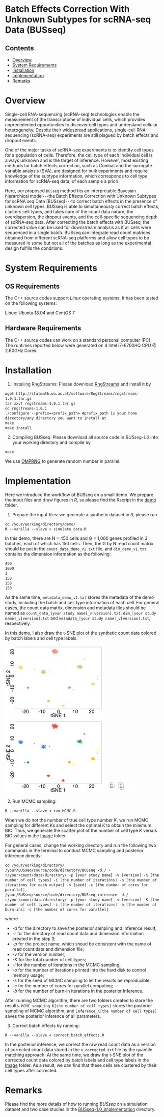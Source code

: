 # Batch Effects Correction With Unknown Subtypes for scRNA-seq Data (BUSseq)

## Contents

- [Overview](#overview)
- [System Requirements](#system-requirements)
- [Installation](#installation)
- [Implementation](#implementation)
- [Remarks](#remarks)

# Overview

Single-cell RNA-sequencing (scRNA-seq) technologies enable the measurement of the transcriptome of individual cells, which provides unprecedented opportunities to discover cell types and understand cellular heterogeneity. Despite their widespread applications, single-cell RNA-sequencing (scRNA-seq) experiments are still plagued by batch effects and dropout events.

One of the major tasks of scRNA-seq experiments is to identify cell types for a population of cells. Therefore, the cell type of each individual cell is always unknown and is the target of inference. However, most existing methods for batch effects correction, such as Combat and the surrogate variable analysis (SVA), are designed for bulk experiments and require knowledge of the subtype information, which corresponds to cell type information for scRNA-seq data, of each sample a priori.
  
Here, our proposed `BUSseq` method fits an interpretable Bayesian hierarchical model---the Batch Effects Correction with Unknown Subtypes for scRNA seq Data (BUSseq)---to correct batch effects in the presence of unknown cell types. BUSseq is able to simultaneously correct batch effects, clusters cell types, and takes care of the count data nature, the overdispersion, the dropout events, and the cell-specific sequencing depth of scRNA-seq data. After correcting the batch effects with BUSseq, the corrected value can be used for downstream analysis as if all cells were sequenced in a single batch. BUSseq can integrate read count matrices obtained from different scRNA-seq platforms and allow cell types to be measured in some but not all of the batches as long as the experimental design fulfills the conditions.

# System Requirements

## OS Requirements

The C++ source codes support *Linux* operating systems. It has been tested on the following systems:

Linux: Ubuntu 18.04 and CentOS 7

## Hardware Requirements

The C++ source codes can work on a standard personal computer (PC). The runtimes reported below were generated on 4 Intel i7-6700HQ CPU @ 2.60GHz Cores.

# Installation

1. Installing RngStreams: Please download [RngStreams](http://statmath.wu.ac.at/software/RngStreams/) and install it by
```
wget http://statmath.wu.ac.at/software/RngStreams/rngstreams-1.0.1.tar.gz
tar zxvf rngstreams-1.0.1.tar.gz
cd rngstreams-1.0.1
./configure --prefix=<prefix_path> #prefix_path is your home directory/any directory you want to install at
make
make install
```
2. Compiling BUSseq: Please download all source code in *BUSseq-1.0* into your working directory and compile by
```
make
```
We use [OMPRNG](https://homepage.divms.uiowa.edu/~mbognar/omprng/) to generate random number in parallel.


# Implementation

Here we introduce the workflow of BUSseq on a small demo. We prepare the input files and draw figures in *R*, so please find the Rscript in the [demo](demo) folder.
 
1. Prepare the input files: we generate a synthetic dataset in *R*, please run
```
cd /your/working/directory/demo/
R --vanilla --slave < simulate_data.R
```
In this demo, there are N = 450 cells and G = 1,000 genes profiled in 3 batches, each of which has 150 cells. Then, the G by N read count matrix should be put in the `count_data_demo_v1.txt` file, and `dim_demo_v1.txt` contains the dimension information as the following:
```
450
1000
3
150
150
150
```
As the same time, `metadata_demo_v1.txt` stores the metadata of the demo study, including the batch and cell type information of each cell. For general cases, the count data matrix, dimension and metadata files should be named as `count_data_[your study name]_v[version].txt`, `dim_[your study name]_v[version].txt` and `metadata_[your study name]_v[version].txt`, respectively.

In this demo, I also draw the t-SNE plot of the synthetic count data colored by batch labels and cell type labels.

<img src="https://github.com/songfd2018/BUSseq-1.0/blob/master/demo/Image/tsne_simulation_uncorrected_by_batch.jpeg" alt="raw_colored_by_batch" data-canonical-src="https://github.com/songfd2018/BUSseq-1.0/blob/master/demo/Image/tsne_simulation_uncorrected_by_batch.jpeg" width="320" height="240" />

<img src="https://github.com/songfd2018/BUSseq-1.0/blob/master/demo/Image/tsne_simulation_uncorrected_by_celltype.jpeg" alt="raw_colored_by_celltype" data-canonical-src="https://github.com/songfd2018/BUSseq-1.0/blob/master/demo/Image/tsne_simulation_uncorrected_by_celltype.jpeg" width="320" height="240" />

<img src="https://github.com/songfd2018/BUSseq-1.0/blob/master/demo/Image/legend.jpeg" alt="legend" data-canonical-src="https://github.com/songfd2018/BUSseq-1.0/blob/master/demo/Image/legend.jpeg" width="80" height="45" />

2. Run MCMC sampling: 
```
R --vanilla --slave < run_MCMC.R
```
When we do not the number of true cell type number *K*, we run MCMC sampling for different *K*s and select the optimal *K* to obtain the minimum BIC. Thus, we generate the scatter plot of the number of cell type *K* versus BIC values in the [Image](demo/Image) folder. 

For general cases, change the working directory and run the following two commands in the terminal to conduct MCMC sampling and posterior inference directly:
```
cd /your/working/directory/
/your/BUSseq/source/code/directory/BUSseq -d./ -r/your/count/data/directory/ -p [your study name] -v [version] -K [the number of cell types] -i [the number of iterations] -o [the number of iterations for each output] -s [seed] -c [the number of cores for parallel]
/your/BUSseq/source/code/directory/BUSseq_inference -d./ -r/your/count/data/directory/ -p [your study name] -v [version] -K [the number of cell types] -i [the number of iterations] -b [the number of burn-ins] -c [the number of cores for parallel]
```
where 
   - *-d* for the directory to save the posterior sampling and inference result;
   - *-r* for the directory of read count data and dimension information created in the step 3;
   - *-p* for the project name, which shoud be consistent with the name of read count data and dimension file;
   - *-v* for the version number;
   - *-K* for the total number of cell types;
   - *-i* for the number of iterations in the MCMC sampling;
   - *-o* for the number of iterations printed into the hard disk to control memory usage;
   - *-s* for the seed of MCMC sampling to let the results be reproducible;
   - *-c* for the number of cores for parallel computing;
   - *-b* for the number of burn-in iterations in the posterior inference.

After running MCMC algorithm, there are two folders created to store the results. `MCMC_sampling_K[the number of cell types]` stores the posterior sampling of MCMC algorithm, and `Inference_K[the number of cell types]` saves the posterior inference of all parameters. 

3. Correct batch effects by running:
```
R --vanilla --slave < correct_batch_effects.R
```
In the posterior inference, we correct the raw read count data as a version of corrected count data stored in the `x_corrected.txt` file by the quantile matching approach. At the same time, we draw the t-SNE plot of the corrected count data colored by batch labels and cell type labels in the [Image](demo/Image) folder. As a result, we can find that these cells are clustered by their cell types after corrected.


# Remarks
Please find the more details of how to running *BUSseq* on a simulation dataset and two case studies in the [BUSseq-1.0_implementation](https://github.com/songfd2018/BUSseq-1.0_implementation) directory.








